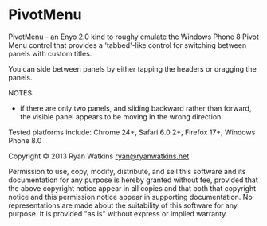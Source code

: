PivotMenu
=========

PivotMenu - an Enyo 2.0 kind to roughy emulate the Windows Phone 8 Pivot Menu control that provides a 'tabbed'-like control for switching between panels with custom titles.

You can side between panels by either tapping the headers or dragging the panels.


NOTES:

- if there are only two panels, and sliding backward rather than forward, the visible panel appears to be moving in the wrong direction.

Tested platforms include: Chrome 24+, Safari 6.0.2+, Firefox 17+, Windows Phone 8.0

Copyright © 2013 Ryan Watkins <ryan@ryanwatkins.net>

Permission to use, copy, modify, distribute, and sell this software and its documentation for any purpose is hereby granted without fee, provided that the above copyright notice appear in all copies and that both that copyright notice and this permission notice appear in supporting documentation. No representations are made about the suitability of this software for any purpose. It is provided "as is" without express or implied warranty.
